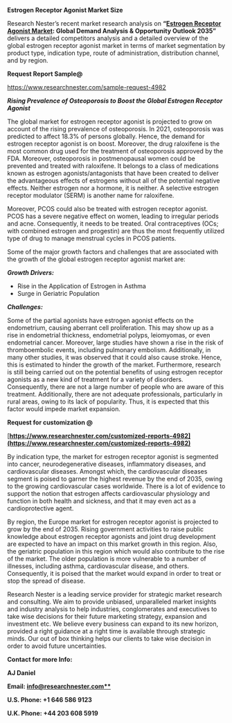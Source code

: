 ﻿**Estrogen Receptor Agonist Market Size** 

Research Nester’s recent market research analysis on **“[Estrogen Receptor Agonist Market](https://www.researchnester.com/reports/estrogen-receptor-agonist-market/4982): Global Demand Analysis & Opportunity Outlook 2035”** delivers a detailed competitors analysis and a detailed overview of the global estrogen receptor agonist market in terms of market segmentation by product type, indication type, route of administration, distribution channel, and by region. 

**Request Report Sample@** 

<https://www.researchnester.com/sample-request-4982> 

***Rising Prevalence of Osteoporosis to Boost the Global Estrogen Receptor Agonist*** 

The global market for estrogen receptor agonist is projected to grow on account of the rising prevalence of osteoporosis. In 2021, osteoporosis was predicted to affect 18.3% of persons globally. Hence, the demand for estrogen receptor agonist is on boost. Moreover, the drug raloxifene is the most common drug used for the treatment of osteoporosis approved by the FDA. Moreover, osteoporosis in postmenopausal women could be prevented and treated with raloxifene. It belongs to a class of medications known as estrogen agonists/antagonists that have been created to deliver the advantageous effects of estrogens without all of the potential negative effects. Neither estrogen nor a hormone, it is neither. A selective estrogen receptor modulator (SERM) is another name for raloxifene.

Moreover, PCOS could also be treated with estrogen receptor agonist. PCOS has a severe negative effect on women, leading to irregular periods and acne. Consequently, it needs to be treated. Oral contraceptives (OCs; with combined estrogen and progestin) are thus the most frequently utilized type of drug to manage menstrual cycles in PCOS patients. 

Some of the major growth factors and challenges that are associated with the growth of the global estrogen receptor agonist market are: 

***Growth Drivers:***

- Rise in the Application of Estrogen in Asthma 
- Surge in Geriatric Population 

***Challenges:***

Some of the partial agonists have estrogen agonist effects on the endometrium, causing aberrant cell proliferation. This may show up as a rise in endometrial thickness, endometrial polyps, leiomyomas, or even endometrial cancer. Moreover, large studies have shown a rise in the risk of thromboembolic events, including pulmonary embolism. Additionally, in many other studies, it was observed that it could also cause stroke. Hence, this is estimated to hinder the growth of the market. Furthermore, research is still being carried out on the potential benefits of using estrogen receptor agonists as a new kind of treatment for a variety of disorders. Consequently, there are not a large number of people who are aware of this treatment. Additionally, there are not adequate professionals, particularly in rural areas, owing to its lack of popularity. Thus, it is expected that this factor would impede market expansion. 

**Request for customization @**

[**https://www.researchnester.com/customized-reports-4982](https://www.researchnester.com/customized-reports-4982)** 

By indication type, the market for estrogen receptor agonist is segmented into cancer, neurodegenerative diseases, inflammatory diseases, and cardiovascular diseases. Amongst which, the cardiovascular diseases segment is poised to garner the highest revenue by the end of 2035, owing to the growing cardiovascular cases worldwide. There is a lot of evidence to support the notion that estrogen affects cardiovascular physiology and function in both health and sickness, and that it may even act as a cardioprotective agent. 

By region, the Europe market for estrogen receptor agonist is projected to grow by the end of 2035. Rising government activities to raise public knowledge about estrogen receptor agonists and joint drug development are expected to have an impact on this market growth in this region. Also, the geriatric population in this region which would also contribute to the rise of the market. The older population is more vulnerable to a number of illnesses, including asthma, cardiovascular disease, and others. Consequently, it is poised that the market would expand in order to treat or stop the spread of disease.

Research Nester is a leading service provider for strategic market research and consulting. We aim to provide unbiased, unparalleled market insights and industry analysis to help industries, conglomerates and executives to take wise decisions for their future marketing strategy, expansion and investment etc. We believe every business can expand to its new horizon, provided a right guidance at a right time is available through strategic minds. Our out of box thinking helps our clients to take wise decision in order to avoid future uncertainties.

**Contact for more Info:**

**AJ Daniel**

**Email: [info@researchnester.com**](mailto:info@researchnester.com)**

**U.S. Phone: +1 646 586 9123** 

**U.K. Phone: +44 203 608 5919**






